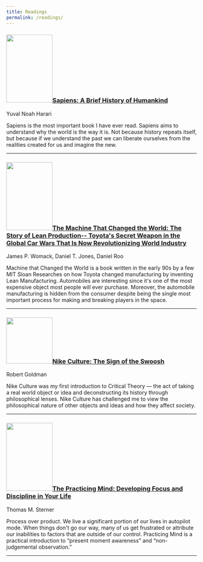 ```yaml
---
title: Readings
permalink: /readings/
---
```



<div class = "bookContainer">

<h3><a href="https://www.amazon.com/Sapiens-Humankind-Yuval-Noah-Harari/dp/0062316095" target="_blank"><img class="book" src="https://images-na.ssl-images-amazon.com/images/I/51xwPegEzlL._SX333_BO1,204,203,200_.jpg" width="122" height="180"></a><a href="https://www.amazon.com/Sapiens-Humankind-Yuval-Noah-Harari/dp/0062316095">Sapiens: A Brief History of Humankind</a></h3>

<p>Yuval Noah Harari</p>
<p>
Sapiens is the most important book I have ever read. Sapiens aims to understand why the world is the way it is. Not because history repeats itself, but because if we understand the past we can liberate ourselves from the realities created for us and imagine the new. 
</p>
</div>
<hr>




<div class = "bookContainer">

<h3><a href="https://www.amazon.com/Machine-That-Changed-World-Revolutionizing/dp/0743299795" target="_blank"><img class="book" src="https://images-na.ssl-images-amazon.com/images/I/517eMAFaszL._SX322_BO1,204,203,200_.jpg" width="122" height="180"></a><a href="https://www.amazon.com/Machine-That-Changed-World-Revolutionizing/dp/0743299795">The Machine That Changed the World: The Story of Lean Production-- Toyota's Secret Weapon in the Global Car Wars That Is Now Revolutionizing World Industry</a></h3>

<p>James P. Womack, Daniel T. Jones, Daniel Roo</p>

<p>Machine that Changed the World is a book written in the early 90s  by a few MIT Sloan Researches on how Toyota changed manufacturing by inventing Lean Manufacturing. Automobiles are interesting since it's one of the most expensive object most people will ever purchase. Moreover, the automobile manufacturing is hidden from the consumer despite being the single most important process for making and breaking players in the space.</p>
</div>
<hr>


<div class = "bookContainer">

<h3><a href="https://www.amazon.com/Nike-Culture-Swoosh-Cultural-Icons/dp/0761961496" target="_blank"><img class="book" src="https://images-na.ssl-images-amazon.com/images/I/41UGQ2azQgL._SX410_BO1,204,203,200_.jpg" width="122"></a><a href="https://www.amazon.com/Nike-Culture-Swoosh-Cultural-Icons/dp/0761961496">Nike Culture: The Sign of the Swoosh</a></h3><p>Robert Goldman</p>
<p>Nike Culture was my first introduction to Critical Theory — the act of taking a real world object or idea and deconstructing its history through philosophical lenses. Nike Culture has challenged me to view the philosophical nature of other objects and ideas and how they affect society.</p>
</div>
<hr>

<div class = "bookContainer">

<h3><a href="https://www.amazon.com/Practicing-Mind-Developing-Discipline-Challenge/dp/1608680908" target="_blank"><img class="book" src="https://images-na.ssl-images-amazon.com/images/I/41xIyq0O4wL._SX311_BO1,204,203,200_.jpg" width="122" height="180"></a><a href="https://www.amazon.com/Practicing-Mind-Developing-Discipline-Challenge/dp/1608680908">The Practicing Mind: Developing Focus and Discipline in Your Life</a></h3>

<p>Thomas M. Sterner</p>

<p>Process over product. We live a significant portion of our lives in autopilot mode. When things don't go our way, many of us get frustrated or attribute our inabilities to factors that are outside of our control. Practicing Mind is a practical introduction to “present moment awareness” and “non-judgemental observation.”</p>

</div>
<hr>


